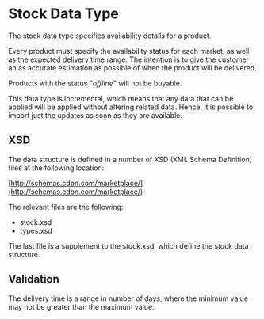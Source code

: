 # Stock Data Type

The stock data type specifies availability details for a product.

Every product must specify the availability status for each market, as well as the expected delivery time range. The intention is to give the customer an as accurate estimation as possible of when the product will be delivered.

Products with the status "*offline*" will not be buyable.

This data type is incremental, which means that any data that can be applied will be applied without altering related data. Hence, it is possible to import just the updates as soon as they are available.


## XSD

The data structure is defined in a number of XSD (XML Schema Definition) files at the following location:

[http://schemas.cdon.com/marketplace/](http://schemas.cdon.com/marketplace/)

The relevant files are the following:

* stock.xsd
* types.xsd

The last file is a supplement to the stock.xsd, which define the stock data structure.


## Validation

The delivery time is a range in number of days, where the minimum value may not be greater than the maximum value.